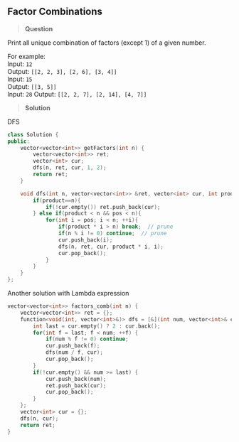 ## Factor Combinations
>**Question**

Print all unique combination of factors (except 1) of a given number.  

For example:  
Input: `12`  
Output: `[[2, 2, 3], [2, 6], [3, 4]]`  
Input: `15`  
Output: `[[3, 5]]`  
Input: `28`
Output: `[[2, 2, 7], [2, 14], [4, 7]]`


>**Solution**

DFS


```c++
class Solution {
public:
    vector<vector<int>> getFactors(int n) {
        vector<vector<int>> ret;
        vector<int> cur;
        dfs(n, ret, cur, 1, 2);
        return ret;
    }

    void dfs(int n, vector<vector<int>> &ret, vector<int> cur, int product, int pos){
        if(product==n){
            if(!cur.empty()) ret.push_back(cur);
        } else if(product < n && pos < n){
            for(int i = pos; i < n; ++i){
                if(product * i > n) break;  // prune
                if(n % i != 0) continue;  // prune
                cur.push_back(i);
                dfs(n, ret, cur, product * i, i);
                cur.pop_back();
            }
        }
    }
};
```

Another solution with Lambda expression
```c++
vector<vector<int>> factors_comb(int n) {
    vector<vector<int>> ret = {};
    function<void(int, vector<int>&)> dfs = [&](int num, vector<int>& cur) {
        int last = cur.empty() ? 2 : cur.back();
        for(int f = last; f < num; ++f) {
            if(num % f != 0) continue;
            cur.push_back(f);
            dfs(num / f, cur);
            cur.pop_back();
        }
        if(!cur.empty() && num >= last) {
            cur.push_back(num);
            ret.push_back(cur);
            cur.pop_back();
        }
    };
    vector<int> cur = {};
    dfs(n, cur);
    return ret;
}
```
